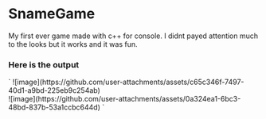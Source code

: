 # SnameGame
My first ever game made with c++ for console. I didnt payed attention much to the looks but it works and it was fun.

<h3> Here is the output </h3>
`
![image](https://github.com/user-attachments/assets/c65c346f-7497-40d1-a9bd-225eb9c254ab)<br>
![image](https://github.com/user-attachments/assets/0a324ea1-6bc3-48bd-837b-53a1ccbc644d)
`
